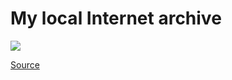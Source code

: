 # My local Internet archive
![](https://camo.githubusercontent.com/bbc7ceaccc568c103f9db2bdd9dc53b7999a957bbbf62cb8c8544dac47316626/68747470733a2f2f61726368697665626f782e696f2f69636f6e2e706e67)

[Source](https://archive.org/)
